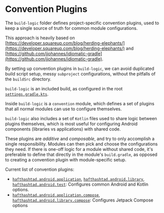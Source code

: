 # Convention Plugins

The `build-logic` folder defines project-specific convention plugins, used to keep a single
source of truth for common module configurations.

This approach is heavily based on
[https://developer.squareup.com/blog/herding-elephants/](https://developer.squareup.com/blog/herding-elephants/)
and
[https://github.com/jjohannes/idiomatic-gradle](https://github.com/jjohannes/idiomatic-gradle).

By setting up convention plugins in `build-logic`, we can avoid duplicated build script setup,
messy `subproject` configurations, without the pitfalls of the `buildSrc` directory.

`build-logic` is an included build, as configured in the root
[`settings.gradle.kts`](../settings.gradle.kts).

Inside `build-logic` is a `convention` module, which defines a set of plugins that all normal
modules can use to configure themselves.

`build-logic` also includes a set of `Kotlin` files used to share logic between plugins themselves,
which is most useful for configuring Android components (libraries vs applications) with shared
code.

These plugins are *additive* and *composable*, and try to only accomplish a single responsibility.
Modules can then pick and choose the configurations they need.
If there is one-off logic for a module without shared code, it's preferable to define that directly
in the module's `build.gradle`, as opposed to creating a convention plugin with module-specific
setup.

Current list of convention plugins:

- [`hafthashtad.android.application`](convention/src/main/kotlin/AndroidApplicationConventionPlugin.kt),
  [`hafthashtad.android.library`](convention/src/main/kotlin/AndroidLibraryConventionPlugin.kt),
  [`hafthashtad.android.test`](convention/src/main/kotlin/AndroidTestConventionPlugin.kt):
  Configures common Android and Kotlin options.
- [`hafthashtad.android.application.compose`](convention/src/main/kotlin/AndroidApplicationComposeConventionPlugin.kt),
  [`hafthashtad.android.library.compose`](convention/src/main/kotlin/AndroidLibraryComposeConventionPlugin.kt):
  Configures Jetpack Compose options
